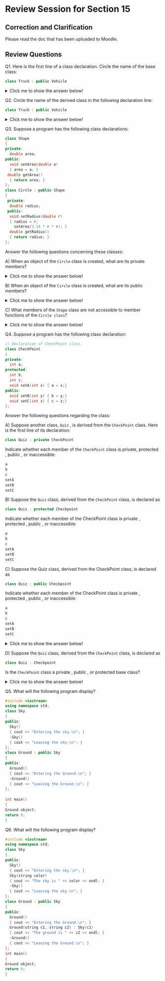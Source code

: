 # Review Session for Section 15

## Correction and Clarification

Please read the doc that has been uploaded to Moodle. 

## Review Questions

Q1. Here is the first line of a class declaration. Circle the name of the base class:
``` cpp
class Truck : public Vehicle
```

<details>

<summary> Click me to show the answer below!</summary>

```Vehicle```
</details>


Q2. Circle the name of the derived class in the following declaration line:
``` cpp
class Truck : public Vehicle
```
<details>

<summary> Click me to show the answer below!</summary>

```Truck```
</details>

Q3. Suppose a program has the following class declarations:

``` cpp
class Shape
{
private:
  double area;
public:
  void setArea(double a)
  { area = a; }
 double getArea()
  { return area; }
};
class Circle : public Shape
{
 private:
  double radius;
 public:
  void setRadius(double r)
  { radius = r;
    setArea(3.14 * r * r); }
  double getRadius()
  { return radius; }
};
```

Answer the following questions concerning these classes:

A) When an object of the `Circle` class is created, what are its private members?

<details>

<summary> Click me to show the answer below!</summary>

```radius```
</details>


B) When an object of the `Circle` class is created, what are its public members?

<details>

<summary> Click me to show the answer below!</summary>

``` cpp
setArea
getArea
setRadius
getRadius
```
</details>

C) What members of the `Shape` class are not accessible to member functions of the `Circle class`?

<details>

<summary> Click me to show the answer below!</summary>

```
area
```
</details>

Q4. Suppose a program has the following class declaration:
``` cpp
// Declaration of CheckPoint class.
class CheckPoint
{
private:
  int a;
protected:
  int b;
  int c;
  void setA(int x) { a = x;}
public:
  void setB(int y) { b = y;}
  void setC(int z) { c = z;}
};
```
Answer the following questions regarding the class:

A) Suppose another class, `Quiz` , is derived from the `CheckPoint` class. Here is the first line of its declaration:
``` cpp
class Quiz : private CheckPoint
```
Indicate whether each member of the `CheckPoint` class is private, protected , public , or inaccessible:
``` cpp
a
b
c
setA
setB
setC
```



B) Suppose the `Quiz` class, derived from the `CheckPoint` class, is declared as
```cpp
class Quiz : protected Checkpoint
```
Indicate whether each member of the CheckPoint class is private , protected ,
public , or inaccessible:
``` cpp
a
b
c
setA
setB
setC
```

C) Suppose the Quiz class, derived from the CheckPoint class, is declared as
``` cpp
class Quiz : public Checkpoint
```
Indicate whether each member of the CheckPoint class is private , protected ,
public , or inaccessible:
``` cpp
a
b
c
setA
setB
setC
```
<details>

<summary> Click me to show the answer below!</summary>


![](Capture.png)
The answer can be easily found by referring to the image above. 
</details>



D) Suppose the `Quiz` class, derived from the `CheckPoint` class, is declared as
``` cpp
class Quiz : Checkpoint
```
Is the `CheckPoint` class a private , public , or protected base class?

<details>

<summary> Click me to show the answer below!</summary>

Private
</details>


Q5. What will the following program display?
``` cpp
#include <iostream>
using namespace std;
class Sky
{
public:
  Sky()
  { cout << "Entering the sky.\n"; }
  ~Sky()
  { cout << "Leaving the sky.\n"; }
};
class Ground : public Sky
{
public:
  Ground()
  { cout << "Entering the Ground.\n"; }
  ~Ground()
  { cout << "Leaving the Ground.\n"; }
};

int main()
{
Ground object;
return 0;
}
```
Q6. What will the following program display?
``` cpp
#include <iostream>
using namespace std;
class Sky
{
public:
  Sky()
  { cout << "Entering the sky.\n"; }
  Sky(string color)
  { cout << "The sky is " << color << endl; }
  ~Sky()
  { cout << "Leaving the sky.\n"; }
};
class Ground : public Sky
{
public:
  Ground()
  { cout << "Entering the Ground.\n"; }
  Ground(string c1, string c2) : Sky(c1)
  { cout << "The ground is " << c2 << endl; }
  ~Ground()
  { cout << "Leaving the Ground.\n"; }
};
int main()
{
Ground object;
return 0;
}
``` 

